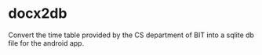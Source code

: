 # docx2db
Convert the time table provided by the CS department of BIT into a sqlite db file for the android app.
